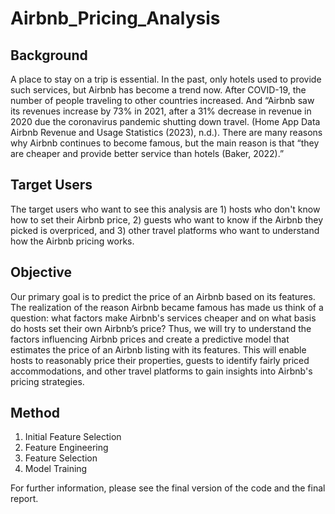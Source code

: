 # Airbnb_Pricing_Analysis

## Background
A place to stay on a trip is essential. In the past, only hotels used to provide such services, but Airbnb has become a trend now. After COVID-19, the number of people traveling to other countries increased. And “Airbnb saw its revenues increase by 73% in 2021, after a 31% decrease in revenue in 2020 due the coronavirus pandemic shutting down travel. (Home App Data Airbnb Revenue and Usage Statistics (2023), n.d.). There are many reasons why Airbnb continues to become famous, but the main reason is that “they are cheaper and provide better service than hotels (Baker, 2022).”

## Target Users
The target users who want to see this analysis are 1) hosts who don't know how to set their Airbnb price, 2) guests who want to know if the Airbnb they picked is overpriced, and 3) other travel platforms who want to understand how the Airbnb pricing works.


## Objective
Our primary goal is to predict the price of an Airbnb based on its features. The realization of the reason Airbnb became famous has made us think of a question: what factors make Airbnb's services cheaper and on what basis do hosts set their own Airbnb’s price? Thus, we will try to understand the factors influencing Airbnb prices and create a predictive model that estimates the price of an Airbnb listing with its features. This will enable hosts to reasonably price their properties, guests to identify fairly priced accommodations, and other travel platforms to gain insights into Airbnb's pricing strategies.

## Method
1. Initial Feature Selection
2. Feature Engineering
3. Feature Selection
4. Model Training

For further information, please see the final version of the code and the final report.
